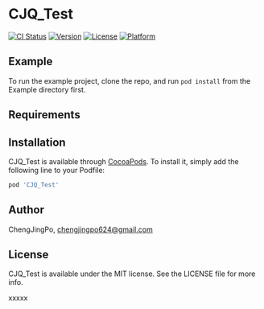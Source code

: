 # CJQ_Test


[![CI Status](https://img.shields.io/travis/ChengJingPo/CJQ_Test.svg?style=flat)](https://travis-ci.org/ChengJingPo/CJQ_Test)
[![Version](https://img.shields.io/cocoapods/v/CJQ_Test.svg?style=flat)](https://cocoapods.org/pods/CJQ_Test)
[![License](https://img.shields.io/cocoapods/l/CJQ_Test.svg?style=flat)](https://cocoapods.org/pods/CJQ_Test)
[![Platform](https://img.shields.io/cocoapods/p/CJQ_Test.svg?style=flat)](https://cocoapods.org/pods/CJQ_Test)

## Example

To run the example project, clone the repo, and run `pod install` from the Example directory first.

## Requirements

## Installation

CJQ_Test is available through [CocoaPods](https://cocoapods.org). To install
it, simply add the following line to your Podfile:

```ruby
pod 'CJQ_Test'
```

## Author

ChengJingPo, chengjingpo624@gmail.com

## License

CJQ_Test is available under the MIT license. See the LICENSE file for more info.

xxxxx

